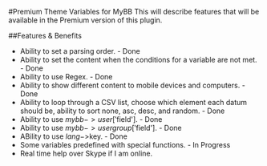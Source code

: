 
#Premium Theme Variables for MyBB
This will describe features that will be available in the Premium version of this plugin.

##Features & Benefits
- Ability to set a parsing order. - Done
- Ability to set the content when the conditions for a variable are not met. - Done
- Ability to use Regex. - Done
- Ability to show different content to mobile devices and computers. - Done
- Ability to loop through a CSV list, choose which element each datum should be, ability to sort none, asc, desc, and random. - Done
- Ability to use $mybb->user['$field']. - Done
- Ability to use $mybb->usergroup['$field']. - Done
- ABility to use $lang->$key. - Done
- Some variables predefined with special functions. - In Progress
- Real time help over Skype if I am online.
